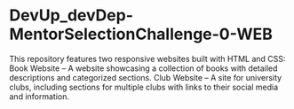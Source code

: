 # DevUp_devDep-MentorSelectionChallenge-0-WEB
This repository features two responsive websites built with HTML and CSS:  Book Website – A website showcasing a collection of books with detailed descriptions and categorized sections. Club Website – A site for university clubs, including sections for multiple clubs with links to their social media and information.
